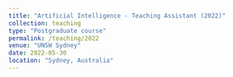 ```yaml
---
title: "Artificial Intelligence - Teaching Assistant (2022)"
collection: teaching
type: "Postgraduate course"
permalink: /teaching/2022
venue: "UNSW Sydney"
date: 2022-05-30
location: "Sydney, Australia"
---
```

